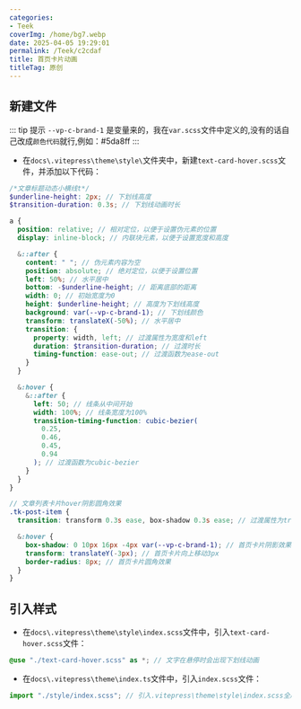 ```yaml
---
categories:
- Teek
coverImg: /home/bg7.webp
date: 2025-04-05 19:29:01
permalink: /Teek/c2cdaf
title: 首页卡片动画
titleTag: 原创
---
```

## 新建文件

::: tip 提示
`--vp-c-brand-1` 是变量来的，我在`var.scss`文件中定义的,没有的话自己改成`颜色代码`就行,例如：#5da8ff
:::

- 在`docs\.vitepress\theme\style\`文件夹中，新建`text-card-hover.scss`文件，并添加以下代码：

```scss
/*文章标题动态小横线t*/
$underline-height: 2px; // 下划线高度
$transition-duration: 0.3s; // 下划线动画时长

a {
  position: relative; // 相对定位，以便于设置伪元素的位置
  display: inline-block; // 内联块元素，以便于设置宽度和高度

  &::after {
    content: " "; // 伪元素内容为空
    position: absolute; // 绝对定位，以便于设置位置
    left: 50%; // 水平居中
    bottom: -$underline-height; // 距离底部的距离
    width: 0; // 初始宽度为0
    height: $underline-height; // 高度为下划线高度
    background: var(--vp-c-brand-1); // 下划线颜色
    transform: translateX(-50%); // 水平居中
    transition: {
      property: width, left; // 过渡属性为宽度和left
      duration: $transition-duration; // 过渡时长
      timing-function: ease-out; // 过渡函数为ease-out
    }
  }

  &:hover {
    &::after {
      left: 50; // 线条从中间开始
      width: 100%; // 线条宽度为100%
      transition-timing-function: cubic-bezier(
        0.25,
        0.46,
        0.45,
        0.94
      ); // 过渡函数为cubic-bezier
    }
  }
}

// 文章列表卡片hover阴影圆角效果
.tk-post-item {
  transition: transform 0.3s ease, box-shadow 0.3s ease; // 过渡属性为transform和box-shadow

  &:hover {
    box-shadow: 0 10px 16px -4px var(--vp-c-brand-1); // 首页卡片阴影效果
    transform: translateY(-3px); // 首页卡片向上移动3px
    border-radius: 8px; // 首页卡片圆角效果
  }
}
```

## 引入样式

- 在`docs\.vitepress\theme\style\index.scss`文件中，引入`text-card-hover.scss`文件：

```scss
@use "./text-card-hover.scss" as *; // 文字在悬停时会出现下划线动画
```

- 在`docs\.vitepress\theme\index.ts`文件中，引入`index.scss`文件：

```ts
import "./style/index.scss"; // 引入.vitepress\theme\style\index.scss全局样式
```
